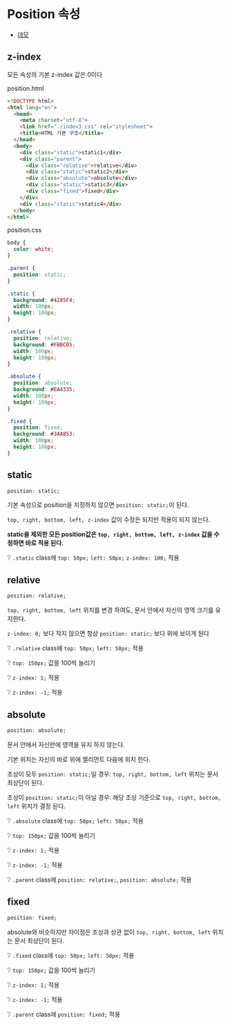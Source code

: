 # Position 속성

* [데모](https://ovdncids.github.io/html-css-curriculum/position)

## z-index
모든 속성의 기본 z-index 값은 0이다

<!-- 구글 색상
파란색: #4285F4
빨간색: #EA4335
노란색: #FBBC05
녹색: #34A853 -->

position.html
```html
<!DOCTYPE html>
<html lang="en">
  <head>
    <meta charset="utf-8">
    <link href="./index3.css" rel="stylesheet">
    <title>HTML 기본 구조</title>
  </head>
  <body>
    <div class="static">static1</div>
    <div class="parent">
      <div class="relative">relative</div>
      <div class="static">static2</div>
      <div class="absolute">absolute</div>
      <div class="static">static3</div>
      <div class="fixed">fixed</div>
    </div>
    <div class="static">static4</div>
  </body>
</html>
```
position.css
```css
body {
  color: white;
}

.parent {
  position: static;
}

.static {
  background: #4285F4;
  width: 100px;
  height: 100px;
}

.relative {
  position: relative;
  background: #FBBC05;
  width: 100px;
  height: 100px;
}

.absolute {
  position: absolute;
  background: #EA4335;
  width: 100px;
  height: 100px;
}

.fixed {
  position: fixed;
  background: #34A853;
  width: 100px;
  height: 100px;
}
```

## static
```css
position: static;
```
기본 속성으로 position을 지정하지 않으면 `position: static;`이 된다.

`top, right, bottom, left, z-index` 값이 수정은 되지만 적용이 되지 않는다.

**static을 제외한 모든 position값은 `top, right, bottom, left, z-index` 값을 수정하면 바로 적용 된다.**

❔ `.static` class에 `top: 50px;` `left: 50px;` `z-index: 100;` 적용

## relative
```css
position: relative;
```
`top, right, bottom, left` 위치를 변경 하여도, 문서 안에서 자신의 영역 크기를 유지한다.

`z-index: 0;` 보다 작지 않으면 항상 `position: static;` 보다 위에 보이게 된다

❔ `.relative` class에 `top: 50px;` `left: 50px;` 적용

❔ `top: 150px;` 값을 100씩 늘리기

❔ `z-index: 1;` 적용

❔ `z-index: -1;` 적용

## absolute
```css
position: absolute;
```
문서 안에서 자신만에 영역을 유지 하지 않는다.

기본 위치는 자신의 바로 위에 엘리먼트 다음에 위치 한다.

조상이 모두 `position: static;`일 경우: `top, right, bottom, left` 위치는 문서 최상단이 된다.

조상이 `position: static;`이 아닐 경우: 해당 조상 기준으로 `top, right, bottom, left` 위치가 결정 된다.

❔ `.absolute` class에 `top: 50px;` `left: 50px;` 적용

❔ `top: 150px;` 값을 100씩 늘리기

❔ `z-index: 1;` 적용

❔ `z-index: -1;` 적용

❔ `.parent` class에 `position: relative;`,  `position: absolute;` 적용

## fixed
```css
position: fixed;
```
absolute와 비슷하지만 차이점은 조상과 상관 없이 `top, right, bottom, left` 위치는 문서 최상단이 된다.

❔ `.fixed` class에 `top: 50px;` `left: 50px;` 적용

❔ `top: 150px;` 값을 100씩 늘리기

❔ `z-index: 1;` 적용

❔ `z-index: -1;` 적용

❔ `.parent` class에 `position: fixed;` 적용
